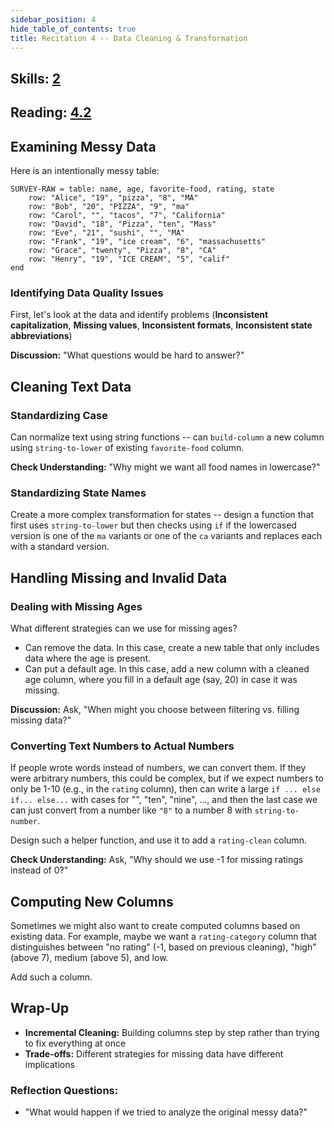 ```yaml
---
sidebar_position: 4
hide_table_of_contents: true
title: Recitation 4 -- Data Cleaning & Transformation
---
```


## Skills: [2](/skills/#(2))

## Reading: [4.2]({{DCIC_DOMAIN}}/processing-tables.html)

## Examining Messy Data

Here is an intentionally messy table:

```pyret
SURVEY-RAW = table: name, age, favorite-food, rating, state
    row: "Alice", "19", "pizza", "8", "MA"
    row: "Bob", "20", "PIZZA", "9", "ma"
    row: "Carol", "", "tacos", "7", "California"
    row: "David", "18", "Pizza", "ten", "Mass"
    row: "Eve", "21", "sushi", "", "MA"
    row: "Frank", "19", "ice cream", "6", "massachusetts"
    row: "Grace", "twenty", "Pizza", "8", "CA"
    row: "Henry", "19", "ICE CREAM", "5", "calif"
end
```

### Identifying Data Quality Issues
First, let's look at the data and identify problems (**Inconsistent capitalization**,  **Missing values**, **Inconsistent formats**, **Inconsistent state abbreviations**)

**Discussion:** "What questions would be hard to answer?"

## Cleaning Text Data

### Standardizing Case
Can normalize text using string functions -- can `build-column` a new column using `string-to-lower` of existing `favorite-food` column.

**Check Understanding:** "Why might we want all food names in lowercase?"

### Standardizing State Names
Create a more complex transformation for states -- design a function that first uses `string-to-lower` but then checks using `if` if the lowercased version is one of the `ma` variants or one of the `ca` variants and replaces each with a standard version.

## Handling Missing and Invalid Data 

### Dealing with Missing Ages

What different strategies can we use for missing ages? 

- Can remove the data. In this case, create a new table that only includes data where the age is present.
- Can put a default age. In this case, add a new column with a cleaned age
column, where you fill in a default age (say, 20) in case it was missing.

**Discussion:** Ask, "When might you choose between filtering vs. filling missing data?"

### Converting Text Numbers to Actual Numbers
If people wrote words instead of numbers, we can convert them. If they were
arbitrary numbers, this could be complex, but if we expect numbers to only be
1-10 (e.g., in the `rating` column), then can write a large `if ... else if...
else...` with cases for "", "ten", "nine", ..., and then the last case we can
just convert from a number like `"8"` to a number 8 with `string-to-number`.

Design such a helper function, and use it to add a `rating-clean` column.

**Check Understanding:** Ask, "Why should we use -1 for missing ratings instead of 0?"

## Computing New Columns
Sometimes we might also want to create computed columns based on existing data.
For example, maybe we want a `rating-category` column that distinguishes between
"no rating" (-1, based on previous cleaning), "high" (above 7), medium (above
5), and low.

Add such a column.

## Wrap-Up
- **Incremental Cleaning:** Building columns step by step rather than trying to fix everything at once
- **Trade-offs:** Different strategies for missing data have different implications

### Reflection Questions:
- "What would happen if we tried to analyze the original messy data?"
